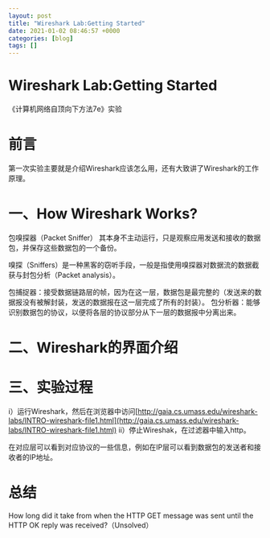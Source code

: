 ```yaml
---
layout: post
title: "Wireshark Lab:Getting Started"
date: 2021-01-02 08:46:57 +0000
categories: [blog]
tags: []
---
```


# [](#Wireshark-Lab-Getting-Started)Wireshark Lab:Getting Started

《计算机网络自顶向下方法7e》实验

# [](#%E5%89%8D%E8%A8%80)前言

第一次实验主要就是介绍Wireshark应该怎么用，还有大致讲了Wireshark的工作原理。

# [](#%E4%B8%80%E3%80%81How-Wireshark-Works)一、How Wireshark Works?

<!-- Image removed: CSDN link no longer accessible -->
包嗅探器（Packet Sniffer）
其本身不主动运行，只是观察应用发送和接收的数据包，并保存这些数据包的一个备份。

> 

嗅探（Sniffers）是一种黑客的窃听手段，一般是指使用嗅探器对数据流的数据截获与封包分析（Packet analysis）。

包捕捉器：接受数据链路层的帧，因为在这一层，数据包是最完整的（发送来的数据报没有被解封装，发送的数据报在这一层完成了所有的封装）。
包分析器：能够识别数据包的协议，以便将各层的协议部分从下一层的数据报中分离出来。

# [](#%E4%BA%8C%E3%80%81Wireshark%E7%9A%84%E7%95%8C%E9%9D%A2%E4%BB%8B%E7%BB%8D)二、Wireshark的界面介绍

<!-- Image removed: CSDN link no longer accessible -->

# [](#%E4%B8%89%E3%80%81%E5%AE%9E%E9%AA%8C%E8%BF%87%E7%A8%8B)三、实验过程

i）运行Wireshark，然后在浏览器中访问[http://gaia.cs.umass.edu/wireshark-labs/INTRO-wireshark-file1.html](http://gaia.cs.umass.edu/wireshark-labs/INTRO-wireshark-file1.html)
ii）停止Wireshak，在过滤器中输入http。
<!-- Image removed: CSDN link no longer accessible -->

在对应层可以看到对应协议的一些信息，例如在IP层可以看到数据包的发送者和接收者的IP地址。

# [](#%E6%80%BB%E7%BB%93)总结

How long did it take from when the HTTP GET message was sent until the HTTP
OK reply was received?（Unsolved）